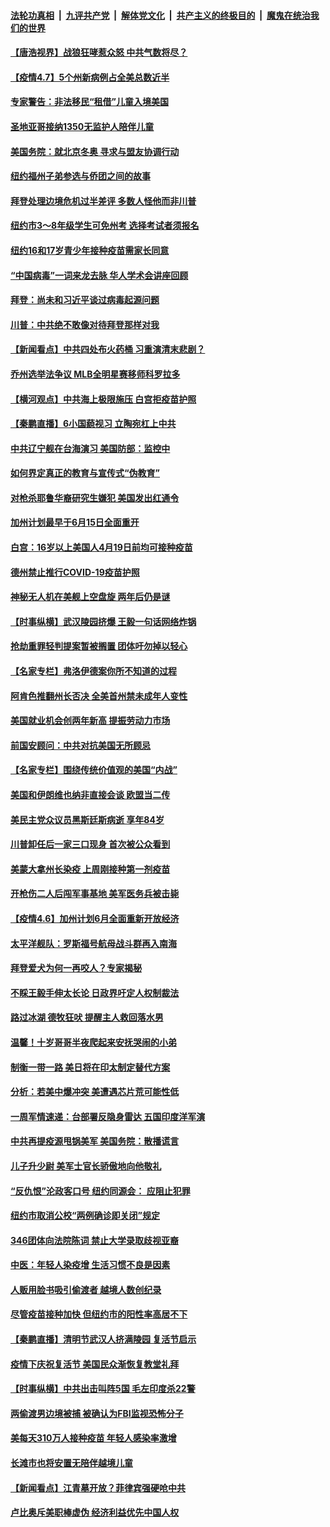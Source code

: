 

####  [法轮功真相](../../../../basic/blob/master/README.md?t=04072132) &nbsp;|&nbsp; [九评共产党](../../../../9ping.md/blob/master/README.md?t=04072132) &nbsp;|&nbsp; [解体党文化](../../../../jtdwh.md/blob/master/README.md?t=04072132)  &nbsp;|&nbsp; [共产主义的终极目的](../../../../gczydzjmd.md/blob/master/README.md?t=04072132) &nbsp;|&nbsp; [魔鬼在统治我们的世界](../../../../mgztzwmdsj.md/blob/master/README.md?t=04072132) 

#### [【唐浩视界】战狼狂哮惹众怒 中共气数将尽？](../pages/nsc412/n12862833.md?t=04072132) 

#### [【疫情4.7】5个州新病例占全美总数近半](../pages/nsc412/n12863548.md?t=04072132) 

#### [专家警告：非法移民“租借”儿童入境美国](../pages/nsc412/n12863358.md?t=04072132) 

#### [圣地亚哥接纳1350无监护人陪伴儿童](../pages/nsc412/n12863198.md?t=04072132) 

#### [美国务院：就北京冬奥 寻求与盟友协调行动](../pages/nsc412/n12862875.md?t=04072132) 

#### [纽约福州子弟参选与侨团之间的故事](../pages/nsc412/n12863066.md?t=04072132) 

#### [拜登处理边境危机过半差评  多数人怪他而非川普](../pages/nsc412/n12863077.md?t=04072132) 

#### [纽约市3～8年级学生可免州考 选择考试者须报名](../pages/nsc412/n12863104.md?t=04072132) 

#### [纽约16和17岁青少年接种疫苗需家长同意](../pages/nsc412/n12863112.md?t=04072132) 

#### [“中国病毒”一词来龙去脉  华人学术会讲座回顾](../pages/nsc412/n12863064.md?t=04072132) 

#### [拜登：尚未和习近平谈过病毒起源问题](../pages/nsc412/n12862804.md?t=04072132) 

#### [川普：中共绝不敢像对待拜登那样对我](../pages/nsc412/n12862769.md?t=04072132) 

#### [【新闻看点】中共四处布火药桶 习重演清末悲剧？](../pages/nsc412/n12862473.md?t=04072132) 

#### [乔州选举法争议 MLB全明星赛移师科罗拉多](../pages/nsc412/n12862751.md?t=04072132) 

#### [【横河观点】中共海上极限施压 白宫拒疫苗护照](../pages/nsc412/n12862618.md?t=04072132) 

#### [【秦鹏直播】6小国藐视习 立陶宛杠上中共](../pages/nsc412/n12862511.md?t=04072132) 

#### [中共辽宁舰在台海演习 美国防部：监控中](../pages/nsc412/n12862766.md?t=04072132) 

#### [如何界定真正的教育与宣传式“伪教育”](../pages/nsc412/n12856539.md?t=04072132) 

#### [对枪杀耶鲁华裔研究生嫌犯 美国发出红通令](../pages/nsc412/n12862679.md?t=04072132) 

#### [加州计划最早于6月15日全面重开](../pages/nsc412/n12862714.md?t=04072132) 

#### [白宫：16岁以上美国人4月19日前均可接种疫苗](../pages/nsc412/n12862599.md?t=04072132) 

#### [德州禁止推行COVID-19疫苗护照](../pages/nsc412/n12862440.md?t=04072132) 

#### [神秘无人机在美舰上空盘旋 两年后仍是谜](../pages/nsc412/n12862253.md?t=04072132) 

#### [【时事纵横】武汉陵园挤爆 王毅一句话网络炸锅](../pages/nsc412/n12862505.md?t=04072132) 

#### [抢劫重罪轻判提案暂被搁置 团体吁勿掉以轻心](../pages/nsc412/n12862541.md?t=04072132) 

#### [【名家专栏】弗洛伊德案你所不知道的过程](../pages/nsc412/n12861593.md?t=04072132) 

#### [阿肯色推翻州长否决 全美首州禁未成年人变性](../pages/nsc412/n12862447.md?t=04072132) 

#### [美国就业机会创两年新高 提振劳动力市场](../pages/nsc412/n12862429.md?t=04072132) 

#### [前国安顾问：中共对抗美国无所顾忌](../pages/nsc412/n12859310.md?t=04072132) 

#### [【名家专栏】围绕传统价值观的美国“内战”](../pages/nsc412/n12861573.md?t=04072132) 

#### [美国和伊朗维也纳非直接会谈 欧盟当二传](../pages/nsc412/n12862217.md?t=04072132) 

#### [美民主党众议员黑斯廷斯病逝 享年84岁](../pages/nsc412/n12861927.md?t=04072132) 

#### [川普卸任后一家三口现身 首次被公众看到](../pages/nsc412/n12862102.md?t=04072132) 

#### [美蒙大拿州长染疫 上周刚接种第一剂疫苗](../pages/nsc412/n12861989.md?t=04072132) 

#### [开枪伤二人后闯军事基地 美军医务兵被击毙](../pages/nsc412/n12861974.md?t=04072132) 

#### [【疫情4.6】加州计划6月全面重新开放经济](../pages/nsc412/n12861038.md?t=04072132) 

#### [太平洋舰队：罗斯福号航母战斗群再入南海](../pages/nsc412/n12861803.md?t=04072132) 

#### [拜登爱犬为何一再咬人？专家揭秘](../pages/nsc412/n12861744.md?t=04072132) 

#### [不睬王毅手伸太长论 日政界吁定人权制裁法](../pages/nsc412/n12861850.md?t=04072132) 

#### [路过冰湖 德牧狂吠 提醒主人救回落水男](../pages/nsc412/n12860478.md?t=04072132) 

#### [温馨！十岁哥哥半夜爬起来安抚哭闹的小弟](../pages/nsc412/n12860430.md?t=04072132) 

#### [制衡一带一路 美日将在印太制定替代方案](../pages/nsc412/n12861606.md?t=04072132) 

#### [分析：若美中爆冲突 美遭遇芯片荒可能性低](../pages/nsc412/n12860415.md?t=04072132) 

#### [一周军情速递：台部署反隐身雷达 五国印度洋军演](../pages/nsc412/n12859877.md?t=04072132) 

#### [中共再提疫源甩锅美军 美国务院：散播谎言](../pages/nsc412/n12860983.md?t=04072132) 

#### [儿子升少尉 美军士官长骄傲地向他敬礼](../pages/nsc412/n12860600.md?t=04072132) 

#### [“反仇恨”沦政客口号  纽约同源会： 应阻止犯罪](../pages/nsc412/n12860580.md?t=04072132) 

#### [纽约市取消公校“两例确诊即关闭”规定](../pages/nsc412/n12860571.md?t=04072132) 

#### [346团体向法院陈词  禁止大学录取歧视亚裔](../pages/nsc412/n12860485.md?t=04072132) 

#### [中医：年轻人染疫增  生活习惯不良是因素](../pages/nsc412/n12860568.md?t=04072132) 

#### [人贩用脸书吸引偷渡者 越境人数创纪录](../pages/nsc412/n12860530.md?t=04072132) 

#### [尽管疫苗接种加快  但纽约市的阳性率高居不下](../pages/nsc412/n12860632.md?t=04072132) 

#### [【秦鹏直播】清明节武汉人挤满陵园 复活节启示](../pages/nsc412/n12860263.md?t=04072132) 

#### [疫情下庆祝复活节 美国民众渐恢复教堂礼拜](../pages/nsc412/n12860662.md?t=04072132) 

#### [【时事纵横】中共出击叫阵5国 毛左印度杀22警](../pages/nsc412/n12860185.md?t=04072132) 

#### [两偷渡男边境被捕 被确认为FBI监视恐怖分子](../pages/nsc412/n12860404.md?t=04072132) 

#### [美每天310万人接种疫苗 年轻人感染率激增](../pages/nsc412/n12860098.md?t=04072132) 

#### [长滩市也将安置无陪伴越境儿童](../pages/nsc412/n12860364.md?t=04072132) 

#### [【新闻看点】江青墓开放？菲律宾强硬呛中共](../pages/nsc412/n12860122.md?t=04072132) 

#### [卢比奥斥美职棒虚伪 经济利益优先中国人权](../pages/nsc412/n12860186.md?t=04072132) 

